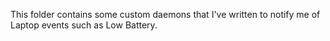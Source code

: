 This folder contains some custom daemons that I've written to notify me of
Laptop events such as Low Battery.

